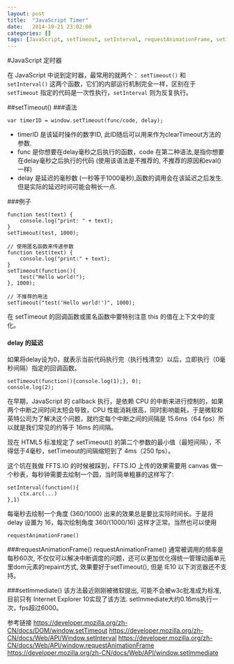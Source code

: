 ```yaml
---
layout: post
title:  "JavaScript Timer"
date:   2014-10-21 23:02:00
categories: []
tags: [JavaScript, setTimeout, setInterval, requestAnimationFrame, setImmediate]
---
```


#JavaScript 定时器

在 JavaScript 中说到定时器，最常用的就两个： `setTimeout()` 和 `setInterval()` 这两个函数，它们的内部运行机制完全一样，区别在于 `setTimeout` 指定的代码是一次性执行，`setInterval` 则为反复执行。

##setTimeout()
###语法
```
var timerID = window.setTimeout(func/code, delay);
```
 * timerID 是该延时操作的数字ID, 此ID随后可以用来作为clearTimeout方法的参数.
 * func 是你想要在delay毫秒之后执行的函数，code 在第二种语法,是指你想要在delay毫秒之后执行的代码 (使用该语法是不推荐的, 不推荐的原因和eval()一样)
 * delay 是延迟的毫秒数 (一秒等于1000毫秒),函数的调用会在该延迟之后发生.但是实际的延迟时间可能会稍长一点.
 

###例子
```
function test(text) {
	console.log("print: " + text);
}
setTimeout(test, 1000);
```

```
// 使用匿名函数来传递参数
function test(text) {
	console.log("print:" + text);
}
setTimeout(function(){
	test("Hello world!");
}, 1000);
```

```
// 不推荐的用法
setTimeout("test('Hello world!')", 1000);
```

在 setTimeout 的回调函数或匿名函数中要特别注意 this 的值在上下文中的变化。

#### delay 的延迟
如果将delay设为0，就表示当前代码执行完（执行栈清空）以后，立即执行（0毫秒间隔）指定的回调函数。

```
setTimeout(function(){console.log(1);}, 0);
console.log(2);
```

在早期，JavaScript 的 callback 执行，是依赖 CPU 的中断来进行控制的，如果两个中断之间时间太短会导致，CPU 性能消耗很高，同时影响能耗，于是微软和英特公司为了解决这个问题，就约定每个中断之间的间隔是 15.6ms（64 fps）所以就是我们常见的约等于 16ms 的间隔。

现在 HTML5 标准规定了 setTimeout() 的第二个参数的最小值（最短间隔），不得低于4毫秒，setTimeout的间隔缩短到了 4ms（250 fps）。

这个坑在我做 FFTS.IO 的时候被踩到，FFTS.IO 上传的效果需要用 canvas 做一个秒表，每秒钟需要去绘制一个圆，当时简单粗暴的这样写了:

```
setInterval(function(){
	ctx.arc(...)
},1)
```
每毫秒去绘制一个角度 (360/1000) 出来的效果总是要比实际时间长。于是将 delay 设置为 16，每次绘制角度 360/(1000/16) 这样才正常。当然也可以使用

```
requestAnimationFrame()
```

###requestAnimationFrame() 
requestAnimationFrame() 通常被调用的频率是每秒60次, 不仅仅可以解决中断调度的问题，还可以更加优化得统一管理动画单元里dom元素的repaint方式, 效果要好于setTimeout(), 但是 IE10 以下浏览器还不支持。

###setImmediate()
该方法最近刚刚被微软提出, 可能不会被w3c批准成为标准, 目前只有 Internet Explorer 10实现了该方法.
setImmediate大约0.16ms执行一次，fps超过6000。


参考链接
https://developer.mozilla.org/zh-CN/docs/DOM/window.setTimeout
https://developer.mozilla.org/zh-CN/docs/Web/API/Window.setInterval
https://developer.mozilla.org/zh-CN/docs/Web/API/window.requestAnimationFrame
https://developer.mozilla.org/zh-CN/docs/Web/API/window.setImmediate
